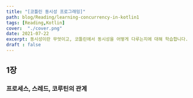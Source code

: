 ```yaml
---
title: "[코틀린 동시성 프로그래밍]"
path: blog/Reading/learning-concurrency-in-kotlin1
tags: [Reading,Kotlin]
cover:  "./cover.png"
date: 2021-07-22
excerpt: 동시성이란 무엇이고, 코틀린에서 동시성을 어떻게 다루는지에 대해 학습합니다.
draft : false
---
```


## 1장 

### 프로세스, 스레드, 코루틴의 관계 
